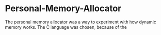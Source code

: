 # Personal-Memory-Allocator
The personal memory allocator was a way to experiment with how dynamic memory works. The C language was chosen, because of the  
